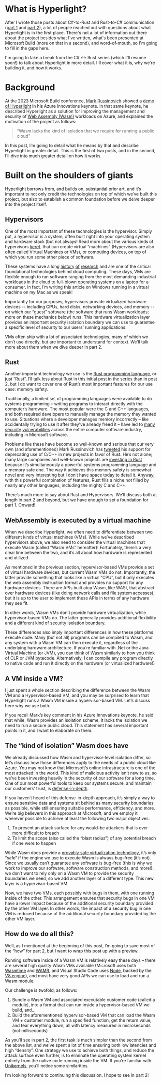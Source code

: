 # What is Hyperlight?

After I wrote those posts about C#-to-Rust and Rust-to-C# communication ([part 1](./2023-11-9-csharp-rust.md) and [part 2](./2023-11-16-csharp-rust-2.md)), a lot of people reached out with questions about what Hyperlight is in the first place. There's not a lot of information out there about the project besides what I've written, what's been presented at Microsoft Build (more on that in a second), and word-of-mouth, so I'm going to fill in the gaps here.

I'm going to take a break from the C# <-> Rust series (which I'll resume soon!) to talk about Hyperlight in more detail. I'll cover what it is, why we're building it, and how it works.

# Background

At the 2023 Microsoft Build conference, [Mark Russinovich](https://www.linkedin.com/in/markrussinovich/) showed a [demo of Hyperlight](https://www.youtube.com/watch?v=Tz2SOjKZwVA) in his Azure Innovations keynote. In that same keynote, he described Hyperlight as a solution for improving the management and security of [Web Assembly (Wasm)](https://webassembly.org) workloads on Azure, and explained the motivation of the project as follows: 

>“Wasm lacks the kind of isolation that we require for running a public cloud” 

In this post, I’m going to detail what he means by that and describe Hyperlight in greater detail. This is the first of two posts, and in the second, I’ll dive into much greater detail on how it works. 

# Built on the shoulders of giants 

Hyperlight borrows from, and builds on, substantial prior art, and it’s important to not only credit the technologies on top of which we’ve built this project, but also to establish a common foundation before we delve deeper into the project itself.

## Hypervisors

One of the most important of these technologies is the hypervisor. Simply put, a hypervisor is a system, often built right into your operating system and hardware stack (but not always! Read more about the various kinds of hypervisors [here](https://www.geeksforgeeks.org/hypervisor/)), that can create virtual “machines” (Hypervisors are also often called Virtual Machines or VMs), or computing devices, on top of which you run some other piece of software. 

These systems have a long [history](https://en.wikipedia.org/wiki/Timeline_of_virtualization_development) [of](https://dl.acm.org/doi/fullHtml/10.1145/3365199) [research](https://web.eecs.umich.edu/~prabal/teaching/eecs582-w11/readings/Gol74.pdf) and are one of the critical foundational technologies behind cloud computing. These days, VMs are flexible enough to run software ranging from the most demanding industrial workloads in the cloud to full-blown operating systems on a laptop for a consumer. In fact, I’m writing this article on Windows running in a virtual machine on my Mac as we speak! 

Importantly for our purposes, hypervisors provide virtualized hardware devices -- including CPUs, hard disks, networking devices, and memory -- on which our “guest” software (the software that runs Wasm workloads; more on these mechanics below) runs. This hardware virtualization layer provides an important security isolation boundary we can use to guarantee a specific level of security to our users’ running applications. 

VMs often ship with a lot of associated technologies, many of which we don’t use directly, but are important to understand for context. We’ll talk more about them when we dive deeper in part 2. 

## Rust

Another important technology we use is the [Rust programming language](https://rust-lang.org), or just “Rust”. I’ll talk less about Rust in this initial post in the series than in post 2, but I do want to cover one of Rust’s most important features for our use case: memory safety. 

Traditionally, a limited set of programming languages were available to do systems programming – writing programs to interact directly with the computer’s hardware. The most popular were the C and C++ languages, and both required developers to manually manage the memory they wanted to use. Situations where a developer manages memory incorrectly – like accidentally trying to use it after they’ve already freed it – have led to [many](https://www.cisa.gov/news-events/news/urgent-need-memory-safety-software-products) [security](https://msrc.microsoft.com/blog/2019/07/a-proactive-approach-to-more-secure-code/) [vulnerabilities](https://www.chromium.org/Home/chromium-security/memory-safety/) across the entire computer software industry, including in Microsoft software. 

Problems like these have become so well-known and serious that our very own (and aforementioned) Mark Russinovich has [tweeted](https://twitter.com/markrussinovich/status/1571995117233504257?lang=en) his support for deprecating use of C/C++ in new projects in favor of Rust. He’s not alone; many large companies and well-known projects are [investing in Rust](https://rustmagazine.org/issue-1/2022-review-the-adoption-of-rust-in-business/) because it’s simultaneously a powerful systems programming language and a memory safe one. The way it achieves this memory safety is somewhat novel and very interesting but I don’t have space today to detail it. Anyway, with this powerful combination of features, Rust fills a niche not filled by nearly any other languages, including the mighty C and C++. 

There’s much more to say about Rust and Hypervisors. We’ll discuss both at length in part 2 and beyond, but we have enough to set a foundation for part 1. Onward! 

## WebAssembly is executed by a virtual machine 

When we describe Hyperlight, we often need to differentiate between two different kinds of virtual machines (VMs). While we’ve described hypervisors above, we also need to consider the virtual machines that execute Wasm (called “Wasm VMs” hereafter)! Fortunately, there’s a very clear line between the two, and it’s all about how hardware is represented and utilized. 

As mentioned in the previous section, hypervisor-based VMs provide a set of virtual hardware devices, but current Wasm VMs do not. Importantly, the latter provide something that looks like a virtual “CPU”, but it only executes the web assembly instruction format and provides no support for any hardware devices. There are APIs built atop Wasm, like WASI, that abstract over hardware devices (like doing network calls and file system accesses), but it is up to the user to implement these APIs in terms of any hardware they see fit. 

In other words, Wasm VMs don’t provide hardware virtualization, while hypervisor-based VMs do. The latter generally provides additional flexibility and a different kind of security isolation boundary. 

These differences also imply important differences in how these platforms execute code. Many (but not all) programs can be compiled to Wasm, and any system with a Wasm VM can then execute it, regardless of the underlying hardware architecture. If you’re familiar with .Net or the Java Virtual Machine (or JVM), you can think of Wasm similarly to how you think of CLR or JVM bytecode. Alternatively, I can compile any program directly to native code and run it directly on the hardware (or virtualized hardware!)  

## A VM inside a VM? 

I just spent a whole section describing the difference between the Wasm VM and a Hypervisor-based VM, and you may be surprised to learn that Hyperlight runs a Wasm VM inside a hypervisor-based VM. Let’s discuss here why we use both. 

If you recall Mark’s key comment in his Azure Innovations keynote, he said that while, Wasm provides an isolation scheme, it lacks the isolation we need to run a secure public cloud. This statement has several important points in it, and I want to elaborate on them. 

## The “kind of isolation” Wasm does have 

We already discussed how Wasm and hypervisor-level isolation differ, so let’s discuss how those differences apply to the needs of a public cloud like Azure. You may not know that Microsoft’s online infrastructure is one of the most attacked in the world. This kind of malicious activity isn’t new to us, so we’ve been investing heavily in the security of our software for a long time. One of our most powerful tools to keep our systems secure, and maintain our customers’ trust, is [defense-in-depth](https://azure.microsoft.com/en-us/blog/microsoft-azures-defense-in-depth-approach-to-cloud-vulnerabilities/).

If you haven’t heard of this defense-in-depth approach, it’s simply a way to ensure sensitive data and systems sit behind as many security boundaries as possible, while still ensuring suitable performance, efficiency, and more. We’re big believers in this approach at Microsoft, and we employ it wherever possible to achieve at least the following two major objectives: 

1. To present an attack surface for any would-be attackers that is ever more difficult to breach
2. To limit the scope (also called the “blast radius”) of any potential breach if one were to happen

While Wasm does provide a [provably safe virtualization technology](https://www.usenix.org/system/files/sec22-bosamiya.pdf), it’s only “safe” if the engine we use to execute Wasm is always bug-free (it’s not). Since we usually can’t guarantee any software is bug-free (this is why we work to improve our software, software construction methods, and more!), we don’t want to rely only on a Wasm VM to provide the security boundaries we need, so we add another layer of a different type. This new layer is a hypervisor-based VM.  

Now, we have two VMs, each possibly with bugs in them, with one running inside of the other. This arrangement ensures that security bugs in one VM have a lower impact because of the additional security boundary provided by the other VM layer. In other words, the impact of a security bug in one VM is reduced because of the additional security boundary provided by the other VM layer. 

## How do we do all this? 

Well, as I mentioned at the beginning of this post, I’m going to save most of the “how” for part 2, but I want to wrap this post up with a preview. 

Running software inside of a Wasm VM is relatively easy these days – there are several high quality Wasm VMs available (Microsoft uses both [Wasmtime](https://wasmtime.dev) and [WAMR](https://github.com/bytecodealliance/wasm-micro-runtime), and Visual Studio Code uses [Node](https://nodejs.org/en), backed by the [V8 engine](https://v8.dev)), and most have very good APIs we can use to load and run a Wasm module. 

Our challenge is twofold, as follows: 

1. Bundle a Wasm VM and associated executable customer code (called a module), into a format that can run inside a hypervisor-based VM we build, and...
2. Build the aforementioned hypervisor-based VM that can load the Wasm VM + customer module, run a specified function, get the return value, and tear everything down, all with latency measured in microseconds (not milliseconds) 

As you’ll see in part 2, the first task is much simpler than the second from the above list, and we’ve spent a lot of time ensuring both low latencies and high “density”. One strategy we use to achieve both things, and reduce the attack surface even further, is to eliminate the operating system kernel entirely from the native code running inside the VM. If you’re familiar with [Unikernels](http://unikernel.org), you’ll notice some similarities. 

I’m looking forward to continuing this discussion. I hope to see in part 2! 
